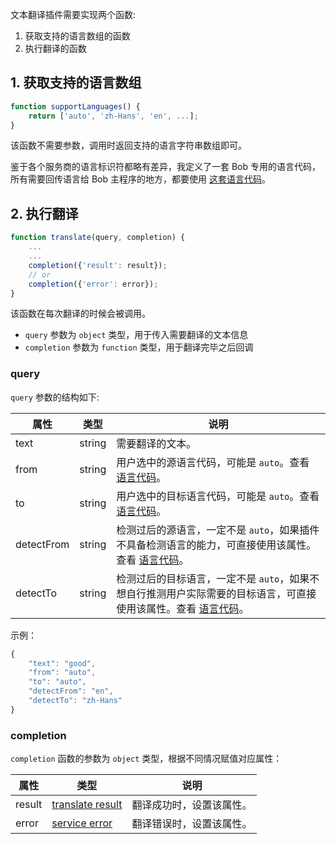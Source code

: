 文本翻译插件需要实现两个函数:

1. 获取支持的语言数组的函数
2. 执行翻译的函数

## 1. 获取支持的语言数组

```js
function supportLanguages() {
    return ['auto', 'zh-Hans', 'en', ...];
}
```

该函数不需要参数，调用时返回支持的语言字符串数组即可。

鉴于各个服务商的语言标识符都略有差异，我定义了一套 Bob 专用的语言代码，所有需要回传语言给 Bob 主程序的地方，都要使用 [这套语言代码](plugin/addition/language.md)。

## 2. 执行翻译

```js
function translate(query, completion) {
    ...
    ...
    completion({'result': result});
    // or
    completion({'error': error});    
}
```

该函数在每次翻译的时候会被调用。

* `query` 参数为 `object` 类型，用于传入需要翻译的文本信息
* `completion` 参数为 `function` 类型，用于翻译完毕之后回调

### query

`query` 参数的结构如下:

| 属性 | 类型 | 说明 |
| --- | --- | --- |
| text | string | 需要翻译的文本。 |
| from | string | 用户选中的源语言代码，可能是 `auto`。查看 [语言代码](plugin/addition/language.md)。 |
| to | string | 用户选中的目标语言代码，可能是 `auto`。查看 [语言代码](plugin/addition/language.md)。 |
| detectFrom | string | 检测过后的源语言，一定不是 `auto`，如果插件不具备检测语言的能力，可直接使用该属性。查看 [语言代码](plugin/addition/language.md)。 |
| detectTo | string | 检测过后的目标语言，一定不是 `auto`，如果不想自行推测用户实际需要的目标语言，可直接使用该属性。查看 [语言代码](plugin/addition/language.md)。 |

示例：

```javascript
{
    "text": "good",
    "from": "auto",
    "to": "auto",
    "detectFrom": "en",
    "detectTo": "zh-Hans"
}
```

### completion

`completion` 函数的参数为 `object` 类型，根据不同情况赋值对应属性：

| 属性 | 类型 | 说明 |
| --- | --- | --- |
| result | [translate result](plugin/object/translateresult.md) | 翻译成功时，设置该属性。 |
| error | [service error](plugin/object/serviceerror.md) | 翻译错误时，设置该属性。 |